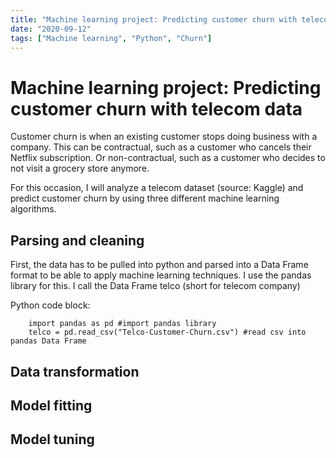 ```yaml
---
title: "Machine learning project: Predicting customer churn with telecom data"
date: "2020-09-12"
tags: ["Machine learning", "Python", "Churn"]
---
```


# Machine learning project: Predicting customer churn with telecom data
Customer churn is when an existing customer stops doing business with a company.
This can be contractual, such as a customer who cancels their Netflix subscription. Or non-contractual, such as a customer who decides to not visit a grocery store anymore.

For this occasion, I will analyze a telecom dataset (source: Kaggle) and predict customer churn by using three different machine learning algorithms.

## Parsing and cleaning
First, the data has to be pulled into python and parsed into a Data Frame
format to be able to apply machine learning techniques. I use the pandas library for this. I call the Data Frame telco (short for telecom company)

Python code block:
```python:
    import pandas as pd #import pandas library
    telco = pd.read_csv("Telco-Customer-Churn.csv") #read csv into pandas Data Frame
```
## Data transformation
## Model fitting
## Model tuning
